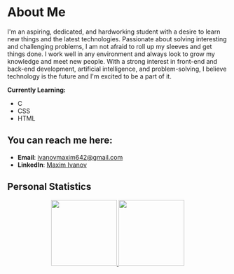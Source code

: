 # About Me

I'm an aspiring, dedicated, and hardworking student with a desire to learn new things and the latest technologies. Passionate about solving interesting and challenging problems, I am not afraid to roll up my sleeves and get things done. I work well in any environment and always look to grow my knowledge and meet new people. With a strong interest in front-end and back-end development, artificial intelligence, and problem-solving, I believe technology is the future and I'm excited to be a part of it.

**Currently Learning:**
  - C
  - CSS
  - HTML

## You can reach me here:

- **Email**: [ivanovmaxim642@gmail.com](mailto:ivanovmaxim642@gmail.com)
- **LinkedIn**: [Maxim Ivanov](https://www.linkedin.com/in/maxim-ivanov-129689238/)

## Personal Statistics

<div align="center">
  <a href="https://github.com/maximi06">
    <img height="150" src="https://github-readme-stats.vercel.app/api?username=maximi06&show_icons=true&theme=tokyonight" />
  </a>
  <a href="https://github.com/maximi06">
    <img height="150" src="https://github-readme-stats.vercel.app/api/top-langs/?username=maximi06&layout=compact&theme=tokyonight" />
  </a>
</div>
